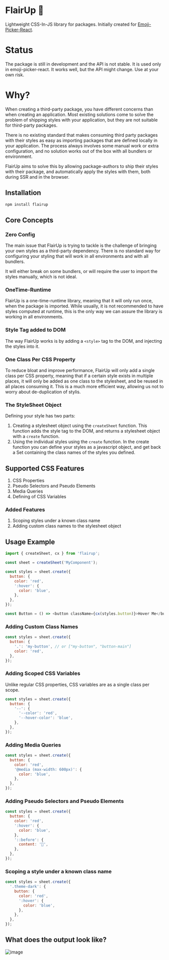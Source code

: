 # FlairUp 🎩

Lightweight CSS-In-JS library for packages.
Initially created for [Emoji-Picker-React](https://github.com/ealush/emoji-picker-react).

# Status

The package is still in development and the API is not stable. It is used only in emoji-picker-react. It works well, but the API might change. Use at your own risk.

# Why?

When creating a third-party package, you have different concerns than when creating an application. Most existing solutions come to solve the problem of shipping styles with your application, but they are not suitable for third-party packages.

There is no existing standard that makes consuming third party packages with their styles as easy as importing packages that are defined locally in your application. The process always involves some manual work or extra configuration, and no solution works out of the box with all bundlers or environment.

FlairUp aims to solve this by allowing package-authors to ship their styles with their package, and automatically apply the styles with them, both during SSR and in the browser.

## Installation

```bash
npm install flairup
```

## Core Concepts

### Zero Config

The main issue that FlairUp is trying to tackle is the challenge of bringing your own styles as a third-party dependency. There is no standard way for configuring your styling that will work in all environments and with all bundlers.

It will either break on some bundlers, or will require the user to import the styles manually, which is not ideal.

### OneTime-Runtime

FlairUp is a one-time-runtime library, meaning that it will only run once, when the package is imported.
While usually, it is not recommended to have styles computed at runtime, this is the only way we can assure the library is working in all environments.

### Style Tag added to DOM

The way FlairUp works is by adding a `<style>` tag to the DOM, and injecting the styles into it.

### One Class Per CSS Property

To reduce bloat and improve performance, FlairUp will only add a single class per CSS property, meaning that if a certain style exists in multiple places, it will only be added as one class to the stylesheet, and be reused in all places consuming it.
This is a much more efficient way, allowing us not to worry about de-duplication of stylis.

### The StyleSheet Object

Defining your style has two parts:

1. Creating a stylesheet object using the `createSheet` function. This function adds the style tag to the DOM, and returns a stylesheet object with a `create` function.
2. Using the individual styles using the `create` function.
   In the create function you can define your styles as a javascript object, and get back a Set containing the class names of the styles you defined.

## Supported CSS Features

1. CSS Properties
2. Pseudo Selectors and Pseudo Elements
3. Media Queries
4. Defining of CSS Variables

### Added Features

1. Scoping styles under a known class name
2. Adding custom class names to the stylesheet object

## Usage Example

```javascript
import { createSheet, cx } from 'flairup';

const sheet = createSheet('MyComponent');

const styles = sheet.create({
  button: {
    color: 'red',
    ':hover': {
      color: 'blue',
    },
  },
});

const Button = () => <button className={cx(styles.button)}>Hover Me</button>;
```

### Adding Custom Class Names

```javascript
const styles = sheet.create({
  button: {
    '.': 'my-button', // or ["my-button", "button-main"]
    color: 'red',
  },
});
```

### Adding Scoped CSS Variables

Unlike regular CSS properties, CSS variables are as a single class per scope.

```javascript
const styles = sheet.create({
  button: {
    '--': {
      '--color': 'red',
      '--hover-color': 'blue',
    },
  },
});
```

### Adding Media Queries

```javascript
const styles = sheet.create({
  button: {
    color: 'red',
    '@media (max-width: 600px)': {
      color: 'blue',
    },
  },
});
```

### Adding Pseudo Selectors and Pseudo Elements

```javascript
const styles = sheet.create({
  button: {
    color: 'red',
    ':hover': {
      color: 'blue',
    },
    '::before': {
      content: '🎩',
    },
  },
});
```

### Scoping a style under a known class name

```javascript
const styles = sheet.create({
  '.theme-dark': {
    button: {
      color: 'red',
      ':hover': {
        color: 'blue',
      },
    },
  },
});
```

## What does the output look like?

![image](https://github.com/ealush/flairup/assets/11255103/aea8f56f-1ccb-4bf1-8fa5-c95da9684726)
